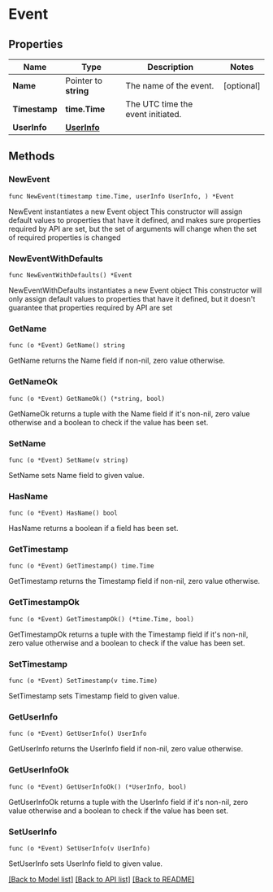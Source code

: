# Event

## Properties

Name | Type | Description | Notes
------------ | ------------- | ------------- | -------------
**Name** | Pointer to **string** | The name of the event. | [optional] 
**Timestamp** | **time.Time** | The UTC time the event initiated. | 
**UserInfo** | [**UserInfo**](UserInfo.md) |  | 

## Methods

### NewEvent

`func NewEvent(timestamp time.Time, userInfo UserInfo, ) *Event`

NewEvent instantiates a new Event object
This constructor will assign default values to properties that have it defined,
and makes sure properties required by API are set, but the set of arguments
will change when the set of required properties is changed

### NewEventWithDefaults

`func NewEventWithDefaults() *Event`

NewEventWithDefaults instantiates a new Event object
This constructor will only assign default values to properties that have it defined,
but it doesn't guarantee that properties required by API are set

### GetName

`func (o *Event) GetName() string`

GetName returns the Name field if non-nil, zero value otherwise.

### GetNameOk

`func (o *Event) GetNameOk() (*string, bool)`

GetNameOk returns a tuple with the Name field if it's non-nil, zero value otherwise
and a boolean to check if the value has been set.

### SetName

`func (o *Event) SetName(v string)`

SetName sets Name field to given value.

### HasName

`func (o *Event) HasName() bool`

HasName returns a boolean if a field has been set.

### GetTimestamp

`func (o *Event) GetTimestamp() time.Time`

GetTimestamp returns the Timestamp field if non-nil, zero value otherwise.

### GetTimestampOk

`func (o *Event) GetTimestampOk() (*time.Time, bool)`

GetTimestampOk returns a tuple with the Timestamp field if it's non-nil, zero value otherwise
and a boolean to check if the value has been set.

### SetTimestamp

`func (o *Event) SetTimestamp(v time.Time)`

SetTimestamp sets Timestamp field to given value.


### GetUserInfo

`func (o *Event) GetUserInfo() UserInfo`

GetUserInfo returns the UserInfo field if non-nil, zero value otherwise.

### GetUserInfoOk

`func (o *Event) GetUserInfoOk() (*UserInfo, bool)`

GetUserInfoOk returns a tuple with the UserInfo field if it's non-nil, zero value otherwise
and a boolean to check if the value has been set.

### SetUserInfo

`func (o *Event) SetUserInfo(v UserInfo)`

SetUserInfo sets UserInfo field to given value.



[[Back to Model list]](../README.md#documentation-for-models) [[Back to API list]](../README.md#documentation-for-api-endpoints) [[Back to README]](../README.md)


